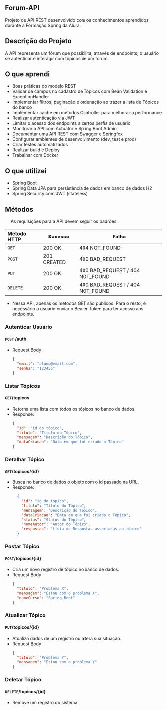 ## Forum-API
Projeto de API REST desenvolvido com os conhecimentos aprendidos durante a Formação Spring da Alura.
## Descrição do Projeto
A API representa um fórum que possibilita, através de endpoints, o usuário se autenticar e 
interagir com tópicos de um fórum.

## O que aprendi
- Boas práticas do modelo REST
- Validar de campos no cadastro de Tópicos com Bean Validation e ExceptionHandler
- Implementar filtros, paginação e ordenação ao trazer a lista de Tópicos do banco
- Implementar cache em métodos Controller para melhorar a performance
- Realizar autenticação via JWT
- Limitar o acesso dos endpoints a certos perfis de usuário
- Monitorar a API com Actuator e Spring Boot Admin
- Documentar uma API REST com Swagger e Springfox
- Configurar ambientes de desenvolvimento (dev, test e prod)
- Criar testes automatizados
- Realizar build e Deploy
- Trabalhar com Docker

## O que utilizei
- Spring Boot
- Spring Data JPA para persistência de dados em banco de dados H2
- Spring Security com JWT (stateless)

## Métodos
&emsp; As requisições para a API devem seguir os padrões:

| Método HTTP | Sucesso     | Falha                           |                   
|:------------|-------------|---------------------------------|
| `GET`       | 200 OK      | 404 NOT_FOUND                   |
| `POST`      | 201 CREATED | 400 BAD_REQUEST                 |
| `PUT`       | 200 OK      | 400 BAD_REQUEST / 404 NOT_FOUND |
| `DELETE`    | 200 OK      | 400 BAD_REQUEST / 404 NOT_FOUND |

* Nessa API, apenas os métodos GET são públicos. Para o resto, é necessário o usuário enviar o Bearer Token para ter acesso aos endpoints. 

### Autenticar Usuário
#### `POST` /auth
* Request Body
  ```json
  {
    "email": "aluno@email.com",
    "senha": "123456"
  }
  ```

###  Listar Tópicos
#### `GET`/topicos
* Retorna uma lista com todos os tópicos no banco de dados.
* Response:
  ```json
  {
    "id": "id do tópico",
    "titulo": "Título do Tópico",
    "mensagem": "Descrição do Tópico",
    "dataCriacao": "Data em que foi criado o Tópico"
  }
  ```

###  Detalhar Tópico
#### `GET`/topicos/{id}
* Busca no banco de dados o objeto com o id passado na URL.
* Response:
  ```json
    {
      "id": "id do tópico",
      "titulo": "Título do Tópico",
      "mensagem": "Descrição do Tópico",
      "dataCriacao": "Data em que foi criado o Tópico",
      "status": "Status do Tópico",
      "nomeAutor": "Autor do Tópico",
      "respostas": "Lista de Respostas associadas ao tópico"
    }
  ```

### Postar Tópico
#### `POST`/topicos/{id}
* Cria um novo registro de tópico no banco de dados.
* Request Body
  ```json
  {
    "titulo": "Problema X",
    "mensagem": "Estou com o problema X",
    "nomeCurso": "Spring Boot"
  }
  ```

### Atualizar Tópico
#### `PUT`/topicos/{id}
* Atualiza dados de um registro ou altera sua situação.
* Request Body
  ```json
  {
    "titulo": "Problema Y",
    "mensagem": "Estou com o problema Y"
  }
  ```
  
### Deletar Tópico
#### `DELETE`/topicos/{id}
* Remove um registro do sistema.